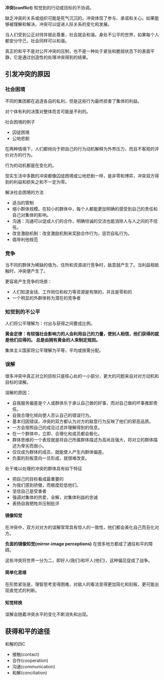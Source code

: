 
**冲突(conflict)** 知觉到的行动或目标的不协调。

缺乏冲突的关系或组织可能是死气沉沉的。冲突体现了参与、承诺和关心。如果能够被理解和解决，冲突可以促进人际关系的变化和发展。


当人们受到公正对待并彼此尊重，社会就会和谐。身处不公平的世界，如果每个人都安分守己，社会同样可以和谐。


真正的和平不是对公开冲突的压制，也不是一种处于紧张和脆弱状态下的表面平静，它是通过创造性的处理冲突得到的结果。

## 引发冲突的原因

### 社会困境

不同的集团都在追逐各自的私利，但是这些行为最终损害了集体的利益。

对个体有利的决策对整体而言可能是不利的。

社会困境的例子
+ 囚徒困境
+ 公地悲剧

在两种情境下，人们都倾向于把自己的行为动机解释为外界压力，而且不客观的评价对方的行为。

行为的动机都是在变化的。

现实生活中多数的冲突都像囚徒困境或公地悲剧一样，是非零和博弈，冲突双方得到的利益和损失之和不一定为零。

解决社会困境的方法
+ 适当的管制
+ 缩小群体规模。在较小的群体中，每个人都能更加明确的感受到自己的责任和自己对集体的影响。
+ 沟通：沟通可以促成人们的合作，明确坦诚的交流也能消除人与人之间的不信任。
+ 改变激励机制：改变激励机制来奖励合作行为，惩罚自私行为。
+ 倡导利他规范

### 竞争

当不同的群体为稀缺的值为、住所和资源进行竞争时，敌意就产生了。当利益相抵触时，冲突便产生了。

更容易产生竞争的场景：
+ 人们知道金钱、工作岗位和权力等资源是有限的，并且是零和的
+ 一个明显的外群体称为潜在的竞争者

### 知觉到的不公平

人们将公平理解为：付出与获得之间要成比例。

**黄金定律：有较强社会影响力的人会利用自己的力量，使别人相信，他们获得的就是他们应得的。 总是由拥有黄金的人来制定规则。**

集体主义国家将公平理解为平等，平均或按需分配。

### 误解

很多冲突中真正对立的目标只是核心处的一小部分，更大的问题来自对对方动机和目标的误解。

误解的原因：
+ 自我服务偏差是个人或群体乐于承认自己做的好事，而对自己做的坏事推卸责任。
+ 自我合理化倾向使人否认自己的错误行为。
+ 基本归因错误，冲突的双方都认为对方的敌意行为反映了他们的邪恶品质。
+ 一方会按照自己的成见过滤并理解得到的信息。
+ 在一个群体中，立即、合理化和成员都会极化。
+ 群体思维的一个表现就是将自己所属群体描述为高尚且强大，将对立的群体描述为卑劣而弱小。
+ 仅仅成为群体的成员，就能使人产生内群体偏差。
+ 负面的刻板意向一旦形成，就很难改变。

处于难以处理的冲突的群体具有如下特征
+ 把自己的目标看成最重要的
+ 为我们感到骄傲，而极度贬低他们。
+ 坚信自己是受害者
+ 强调对集体的热爱，全解，对集体利益的忠诚
+ 表扬自我牺牲并压制批评

#### 镜像知觉

在冲突中，双方对对方的误解常常具有惊人的一致性，他们都会美化自己而丑化对方。

**负面的镜像知觉(mirror-image perceptions)** 在很多地方都成了通往和平的障碍。

这些冲突将世界一分为二，即好人(我们)和坏人(他们)，这种偏见促成了战争。

#### 简单化思维

在形势紧张是，理智思考变得困难，对敌人的看法变得更加简化和刻板，更可能出现直觉式的判断。

#### 知觉转换

误解会随着冲突水平的变化不断消失和出现。

## 获得和平的途径

和解的四C
+ 接触(contact)
+ 合作(cooperation)
+ 沟通(communication)
+ 和解(conciliation)

